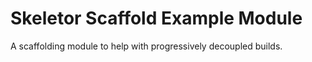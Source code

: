 # Skeletor Scaffold Example Module

A scaffolding module to help with progressively decoupled builds.
